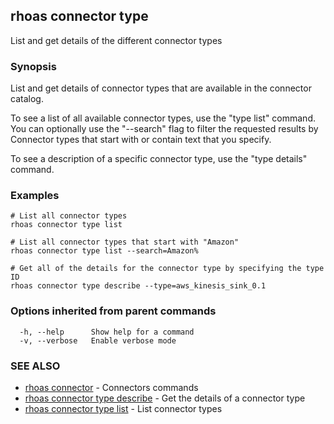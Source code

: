 ## rhoas connector type

List and get details of the different connector types

### Synopsis

List and get details of connector types that are available in the connector catalog. 

To see a list of all available connector types, use the "type list" command.
You can optionally use the "--search" flag to filter the requested results by Connector types that start with or contain text that you specify. 

To see a description of a specific connector type, use the "type details" command.


### Examples

```
# List all connector types
rhoas connector type list

# List all connector types that start with "Amazon"
rhoas connector type list --search=Amazon%

# Get all of the details for the connector type by specifying the type ID
rhoas connector type describe --type=aws_kinesis_sink_0.1

```

### Options inherited from parent commands

```
  -h, --help      Show help for a command
  -v, --verbose   Enable verbose mode
```

### SEE ALSO

* [rhoas connector](rhoas_connector.md)	 - Connectors commands
* [rhoas connector type describe](rhoas_connector_type_describe.md)	 - Get the details of a connector type
* [rhoas connector type list](rhoas_connector_type_list.md)	 - List connector types


